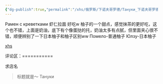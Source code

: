 ```yaml
---
{"dg-publish":true,"permalink":"/xhs/俄罗斯/下诺夫哥罗德/Тануки_下诺夫哥罗德/","tags":["rednote","下诺夫哥罗德"],"created":"2025-03-17T23:11:44.399+08:00","updated":"2025-03-20T22:46:14.687+08:00"}
---
```


 

Рамен с креветками 虾仁拉面 好吃w
柚子的一个甜点，感觉抹茶的更好吃，这个也不错，上面是奶油，底下有个像蛋挞的托，奶油太多有点腻，但里面夹心很不错，顺便辨别了一下日本柚子和柚子区别ww
Помело-普通柚子
Юлзу-日本柚子

[xhs](https://www.xiaohongshu.com/explore/66743d8e000000001d01930a?xsec_token=ABuTWu-lRZ900CQ9JIubTuCEqckdDdBywW4TWpnp3SuHM=&xsec_source=pc_user)

评论区：===========

求店名

> 标题就是～ Тануки